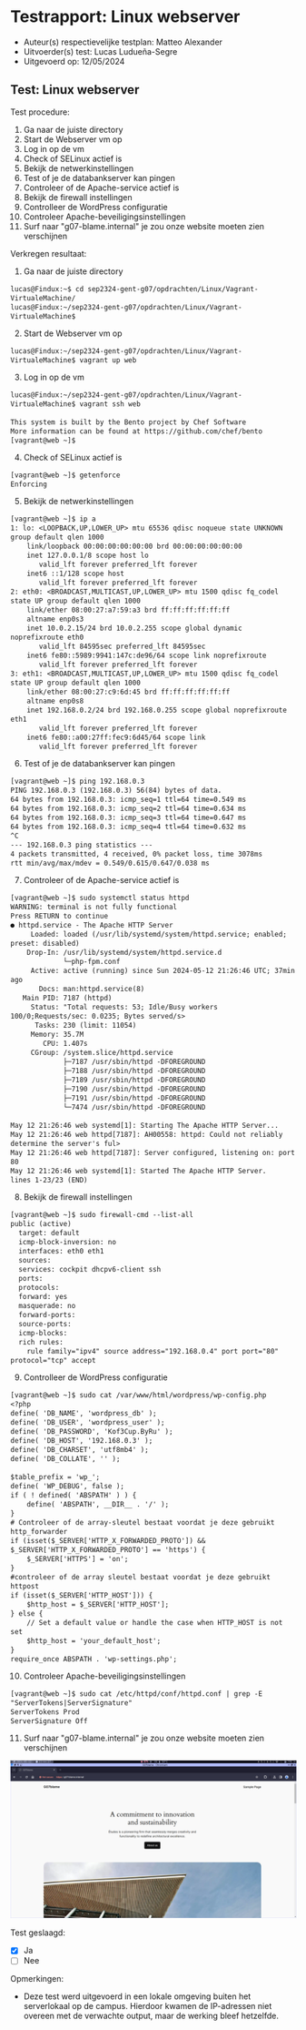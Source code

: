 # Testrapport: Linux webserver

- Auteur(s) respectievelijke testplan: Matteo Alexander
- Uitvoerder(s) test: Lucas Ludueña-Segre
- Uitgevoerd op: 12/05/2024

## Test: Linux webserver

Test procedure:

1. Ga naar de juiste directory
2. Start de Webserver vm op
3. Log in op de vm
4. Check of SELinux actief is
5. Bekijk de netwerkinstellingen
6. Test of je de databankserver kan pingen
7. Controleer of de Apache-service actief is
8. Bekijk de firewall instellingen
9. Controlleer de WordPress configuratie
10. Controleer Apache-beveiligingsinstellingen
11. Surf naar "g07-blame.internal" je zou onze website moeten zien verschijnen

Verkregen resultaat:

1. Ga naar de juiste directory

```
lucas@Findux:~$ cd sep2324-gent-g07/opdrachten/Linux/Vagrant-VirtualeMachine/
lucas@Findux:~/sep2324-gent-g07/opdrachten/Linux/Vagrant-VirtualeMachine$
```

2. Start de Webserver vm op

```
lucas@Findux:~/sep2324-gent-g07/opdrachten/Linux/Vagrant-VirtualeMachine$ vagrant up web
```

3. Log in op de vm

```
lucas@Findux:~/sep2324-gent-g07/opdrachten/Linux/Vagrant-VirtualeMachine$ vagrant ssh web

This system is built by the Bento project by Chef Software
More information can be found at https://github.com/chef/bento
[vagrant@web ~]$ 
```

4. Check of SELinux actief is

```
[vagrant@web ~]$ getenforce
Enforcing
```

5. Bekijk de netwerkinstellingen

```
[vagrant@web ~]$ ip a
1: lo: <LOOPBACK,UP,LOWER_UP> mtu 65536 qdisc noqueue state UNKNOWN group default qlen 1000
    link/loopback 00:00:00:00:00:00 brd 00:00:00:00:00:00
    inet 127.0.0.1/8 scope host lo
       valid_lft forever preferred_lft forever
    inet6 ::1/128 scope host 
       valid_lft forever preferred_lft forever
2: eth0: <BROADCAST,MULTICAST,UP,LOWER_UP> mtu 1500 qdisc fq_codel state UP group default qlen 1000
    link/ether 08:00:27:a7:59:a3 brd ff:ff:ff:ff:ff:ff
    altname enp0s3
    inet 10.0.2.15/24 brd 10.0.2.255 scope global dynamic noprefixroute eth0
       valid_lft 84595sec preferred_lft 84595sec
    inet6 fe80::5989:9941:147c:de96/64 scope link noprefixroute 
       valid_lft forever preferred_lft forever
3: eth1: <BROADCAST,MULTICAST,UP,LOWER_UP> mtu 1500 qdisc fq_codel state UP group default qlen 1000
    link/ether 08:00:27:c9:6d:45 brd ff:ff:ff:ff:ff:ff
    altname enp0s8
    inet 192.168.0.2/24 brd 192.168.0.255 scope global noprefixroute eth1
       valid_lft forever preferred_lft forever
    inet6 fe80::a00:27ff:fec9:6d45/64 scope link 
       valid_lft forever preferred_lft forever
```

6. Test of je de databankserver kan pingen

```
[vagrant@web ~]$ ping 192.168.0.3
PING 192.168.0.3 (192.168.0.3) 56(84) bytes of data.
64 bytes from 192.168.0.3: icmp_seq=1 ttl=64 time=0.549 ms
64 bytes from 192.168.0.3: icmp_seq=2 ttl=64 time=0.634 ms
64 bytes from 192.168.0.3: icmp_seq=3 ttl=64 time=0.647 ms
64 bytes from 192.168.0.3: icmp_seq=4 ttl=64 time=0.632 ms
^C
--- 192.168.0.3 ping statistics ---
4 packets transmitted, 4 received, 0% packet loss, time 3078ms
rtt min/avg/max/mdev = 0.549/0.615/0.647/0.038 ms
```

7. Controleer of de Apache-service actief is

```
[vagrant@web ~]$ sudo systemctl status httpd
WARNING: terminal is not fully functional
Press RETURN to continue 
● httpd.service - The Apache HTTP Server
     Loaded: loaded (/usr/lib/systemd/system/httpd.service; enabled; preset: disabled)
    Drop-In: /usr/lib/systemd/system/httpd.service.d
             └─php-fpm.conf
     Active: active (running) since Sun 2024-05-12 21:26:46 UTC; 37min ago
       Docs: man:httpd.service(8)
   Main PID: 7187 (httpd)
     Status: "Total requests: 53; Idle/Busy workers 100/0;Requests/sec: 0.0235; Bytes served/s>
      Tasks: 230 (limit: 11054)
     Memory: 35.7M
        CPU: 1.407s
     CGroup: /system.slice/httpd.service
             ├─7187 /usr/sbin/httpd -DFOREGROUND
             ├─7188 /usr/sbin/httpd -DFOREGROUND
             ├─7189 /usr/sbin/httpd -DFOREGROUND
             ├─7190 /usr/sbin/httpd -DFOREGROUND
             ├─7191 /usr/sbin/httpd -DFOREGROUND
             └─7474 /usr/sbin/httpd -DFOREGROUND

May 12 21:26:46 web systemd[1]: Starting The Apache HTTP Server...
May 12 21:26:46 web httpd[7187]: AH00558: httpd: Could not reliably determine the server's ful>
May 12 21:26:46 web httpd[7187]: Server configured, listening on: port 80
May 12 21:26:46 web systemd[1]: Started The Apache HTTP Server.
lines 1-23/23 (END)
```

8. Bekijk de firewall instellingen

```
[vagrant@web ~]$ sudo firewall-cmd --list-all
public (active)
  target: default
  icmp-block-inversion: no
  interfaces: eth0 eth1
  sources: 
  services: cockpit dhcpv6-client ssh
  ports: 
  protocols: 
  forward: yes
  masquerade: no
  forward-ports: 
  source-ports: 
  icmp-blocks: 
  rich rules: 
	rule family="ipv4" source address="192.168.0.4" port port="80" protocol="tcp" accept
```

9. Controlleer de WordPress configuratie

```
[vagrant@web ~]$ sudo cat /var/www/html/wordpress/wp-config.php                                                                                                                               
<?php
define( 'DB_NAME', 'wordpress_db' );
define( 'DB_USER', 'wordpress_user' );
define( 'DB_PASSWORD', 'Kof3Cup.ByRu' );
define( 'DB_HOST', '192.168.0.3' );
define( 'DB_CHARSET', 'utf8mb4' );
define( 'DB_COLLATE', '' );

$table_prefix = 'wp_';
define( 'WP_DEBUG', false );
if ( ! defined( 'ABSPATH' ) ) {
    define( 'ABSPATH', __DIR__ . '/' );
}
# Controleer of de array-sleutel bestaat voordat je deze gebruikt http_forwarder
if (isset($_SERVER['HTTP_X_FORWARDED_PROTO']) && $_SERVER['HTTP_X_FORWARDED_PROTO'] == 'https') {
    $_SERVER['HTTPS'] = 'on';
}
#controleer of de array sleutel bestaat voordat je deze gebruikt httpost
if (isset($_SERVER['HTTP_HOST'])) {
    $http_host = $_SERVER['HTTP_HOST'];
} else {
    // Set a default value or handle the case when HTTP_HOST is not set
    $http_host = 'your_default_host';
}
require_once ABSPATH . 'wp-settings.php';
```

10. Controleer Apache-beveiligingsinstellingen

```
[vagrant@web ~]$ sudo cat /etc/httpd/conf/httpd.conf | grep -E "ServerTokens|ServerSignature"
ServerTokens Prod
ServerSignature Off
```

11. Surf naar "g07-blame.internal" je zou onze website moeten zien verschijnen

![website](img/Testrapport_webserver_output.png)

Test geslaagd:

- [x] Ja
- [ ] Nee

Opmerkingen:

- Deze test werd uitgevoerd in een lokale omgeving buiten het serverlokaal op de campus. Hierdoor kwamen de IP-adressen niet overeen met de verwachte output, maar de werking bleef hetzelfde.
